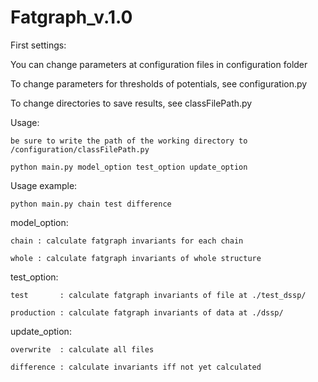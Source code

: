 # Fatgraph_v.1.0

First settings:

You can change parameters at configuration files in configuration folder

To change parameters for thresholds of potentials, see configuration.py

To change directories to save results, see classFilePath.py

Usage:

    be sure to write the path of the working directory to /configuration/classFilePath.py
    
    python main.py model_option test_option update_option

Usage example:

    python main.py chain test difference


model_option:

    chain : calculate fatgraph invariants for each chain
    
    whole : calculate fatgraph invariants of whole structure

test_option:

    test       : calculate fatgraph invariants of file at ./test_dssp/
    
    production : calculate fatgraph invariants of data at ./dssp/

update_option:

    overwrite  : calculate all files
    
    difference : calculate invariants iff not yet calculated

